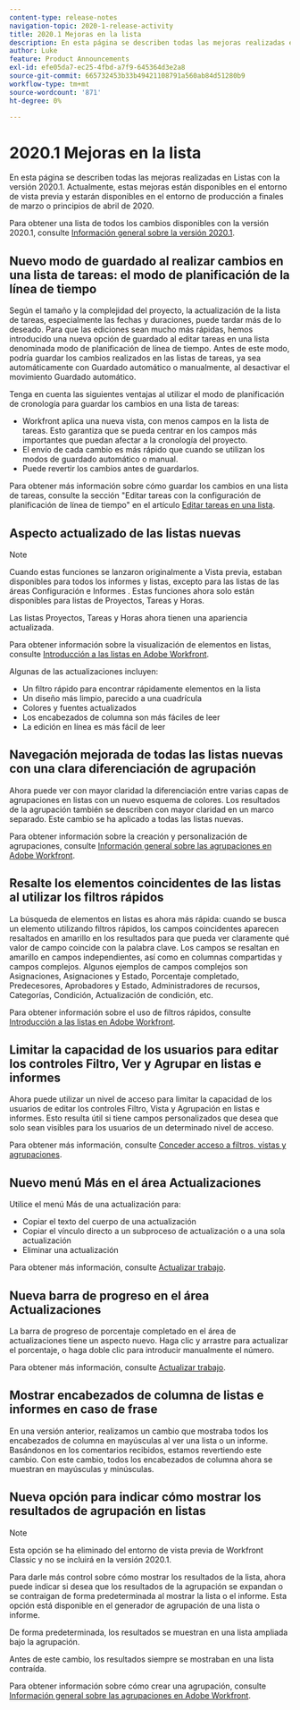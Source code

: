 ```yaml
---
content-type: release-notes
navigation-topic: 2020-1-release-activity
title: 2020.1 Mejoras en la lista
description: En esta página se describen todas las mejoras realizadas en Listas con la versión 2020.1. Actualmente, estas mejoras están disponibles en el entorno de vista previa y estarán disponibles en el entorno de producción a finales de marzo o principios de abril de 2020.
author: Luke
feature: Product Announcements
exl-id: efe05da7-ec25-4fbd-a7f9-645364d3e2a8
source-git-commit: 665732453b33b49421108791a560ab84d51280b9
workflow-type: tm+mt
source-wordcount: '871'
ht-degree: 0%

---
```


# 2020.1 Mejoras en la lista

En esta página se describen todas las mejoras realizadas en Listas con la versión 2020.1. Actualmente, estas mejoras están disponibles en el entorno de vista previa y estarán disponibles en el entorno de producción a finales de marzo o principios de abril de 2020.

Para obtener una lista de todos los cambios disponibles con la versión 2020.1, consulte [Información general sobre la versión 2020.1](../../../product-announcements/product-releases/2020.1-release-activity/2020.1-release-overview.md).

## Nuevo modo de guardado al realizar cambios en una lista de tareas: el modo de planificación de la línea de tiempo

Según el tamaño y la complejidad del proyecto, la actualización de la lista de tareas, especialmente las fechas y duraciones, puede tardar más de lo deseado. Para que las ediciones sean mucho más rápidas, hemos introducido una nueva opción de guardado al editar tareas en una lista denominada modo de planificación de línea de tiempo. Antes de este modo, podría guardar los cambios realizados en las listas de tareas, ya sea automáticamente con Guardado automático o manualmente, al desactivar el movimiento Guardado automático.

Tenga en cuenta las siguientes ventajas al utilizar el modo de planificación de cronología para guardar los cambios en una lista de tareas:

* Workfront aplica una nueva vista, con menos campos en la lista de tareas. Esto garantiza que se pueda centrar en los campos más importantes que puedan afectar a la cronología del proyecto.
* El envío de cada cambio es más rápido que cuando se utilizan los modos de guardado automático o manual.
* Puede revertir los cambios antes de guardarlos.

Para obtener más información sobre cómo guardar los cambios en una lista de tareas, consulte la sección &quot;Editar tareas con la configuración de planificación de línea de tiempo&quot; en el artículo [Editar tareas en una lista](../../../manage-work/tasks/manage-tasks/edit-tasks-in-a-list.md).

## Aspecto actualizado de las listas nuevas

>[!NOTE]
>
>Cuando estas funciones se lanzaron originalmente a Vista previa, estaban disponibles para todos los informes y listas, excepto para las listas de las áreas Configuración e Informes . Estas funciones ahora solo están disponibles para listas de Proyectos, Tareas y Horas.

Las listas Proyectos, Tareas y Horas ahora tienen una apariencia actualizada.

Para obtener información sobre la visualización de elementos en listas, consulte [Introducción a las listas en Adobe Workfront](../../../workfront-basics/navigate-workfront/use-lists/view-items-in-a-list.md).

Algunas de las actualizaciones incluyen:

* Un filtro rápido para encontrar rápidamente elementos en la lista
* Un diseño más limpio, parecido a una cuadrícula
* Colores y fuentes actualizados
* Los encabezados de columna son más fáciles de leer
* La edición en línea es más fácil de leer

## Navegación mejorada de todas las listas nuevas con una clara diferenciación de agrupación

Ahora puede ver con mayor claridad la diferenciación entre varias capas de agrupaciones en listas con un nuevo esquema de colores. Los resultados de la agrupación también se describen con mayor claridad en un marco separado. Este cambio se ha aplicado a todas las listas nuevas.

Para obtener información sobre la creación y personalización de agrupaciones, consulte [Información general sobre las agrupaciones en Adobe Workfront](../../../reports-and-dashboards/reports/reporting-elements/groupings-overview.md).

## Resalte los elementos coincidentes de las listas al utilizar los filtros rápidos

La búsqueda de elementos en listas es ahora más rápida: cuando se busca un elemento utilizando filtros rápidos, los campos coincidentes aparecen resaltados en amarillo en los resultados para que pueda ver claramente qué valor de campo coincide con la palabra clave. Los campos se resaltan en amarillo en campos independientes, así como en columnas compartidas y campos complejos. Algunos ejemplos de campos complejos son Asignaciones, Asignaciones y Estado, Porcentaje completado, Predecesores, Aprobadores y Estado, Administradores de recursos, Categorías, Condición, Actualización de condición, etc.

Para obtener información sobre el uso de filtros rápidos, consulte [Introducción a las listas en Adobe Workfront](../../../workfront-basics/navigate-workfront/use-lists/view-items-in-a-list.md).

## Limitar la capacidad de los usuarios para editar los controles Filtro, Ver y Agrupar en listas e informes

Ahora puede utilizar un nivel de acceso para limitar la capacidad de los usuarios de editar los controles Filtro, Vista y Agrupación en listas e informes. Esto resulta útil si tiene campos personalizados que desea que solo sean visibles para los usuarios de un determinado nivel de acceso.

Para obtener más información, consulte [Conceder acceso a filtros, vistas y agrupaciones](../../../administration-and-setup/add-users/configure-and-grant-access/grant-access-fvg.md).

## Nuevo menú Más en el área Actualizaciones

Utilice el menú Más de una actualización para:

* Copiar el texto del cuerpo de una actualización
* Copiar el vínculo directo a un subproceso de actualización o a una sola actualización
* Eliminar una actualización

Para obtener más información, consulte [Actualizar trabajo](../../../workfront-basics/updating-work-items-and-viewing-updates/update-work.md).

## Nueva barra de progreso en el área Actualizaciones

La barra de progreso de porcentaje completado en el área de actualizaciones tiene un aspecto nuevo. Haga clic y arrastre para actualizar el porcentaje, o haga doble clic para introducir manualmente el número.

Para obtener más información, consulte [Actualizar trabajo](../../../workfront-basics/updating-work-items-and-viewing-updates/update-work.md).

## Mostrar encabezados de columna de listas e informes en caso de frase

En una versión anterior, realizamos un cambio que mostraba todos los encabezados de columna en mayúsculas al ver una lista o un informe. Basándonos en los comentarios recibidos, estamos revertiendo este cambio. Con este cambio, todos los encabezados de columna ahora se muestran en mayúsculas y minúsculas.

## Nueva opción para indicar cómo mostrar los resultados de agrupación en listas

>[!NOTE]
>
>Esta opción se ha eliminado del entorno de vista previa de Workfront Classic y no se incluirá en la versión 2020.1.

Para darle más control sobre cómo mostrar los resultados de la lista, ahora puede indicar si desea que los resultados de la agrupación se expandan o se contraigan de forma predeterminada al mostrar la lista o el informe. Esta opción está disponible en el generador de agrupación de una lista o informe.

De forma predeterminada, los resultados se muestran en una lista ampliada bajo la agrupación.

Antes de este cambio, los resultados siempre se mostraban en una lista contraída.

Para obtener información sobre cómo crear una agrupación, consulte [Información general sobre las agrupaciones en Adobe Workfront](../../../reports-and-dashboards/reports/reporting-elements/groupings-overview.md).
